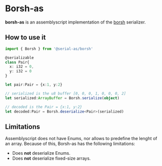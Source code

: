 # Borsh-as

**borsh-as** is an assemblyscript implementation of the [borsh](borsh.io) serializer.

## How to use it

```ts
import { Borsh } from '@serial-as/borsh'

@serializable
class Pair{
  x: i32 = 0,
  y: i32 = 0
}

let pair:Pair = {x:1, y:2}

// serialized is the u8 buffer [0, 0, 0, 1, 0, 0, 0, 2]
let serialized:ArrayBuffer = Borsh.serialize(object)  

// decoded is the Pair = {x:1, y:2}
let decoded:Pair = Borsh.deserialize<Pair>(serialized)  
```

## Limitations
Assemblyscript does not have Enums, nor allows to predefine the lenght of an array. Because of this, Borsh-as has the following limitations:

- Does **not** deserialize Enums.
- Does **not** deserialize fixed-size arrays.